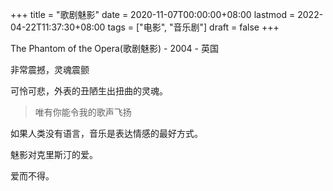 +++
title = "歌剧魅影"
date = 2020-11-07T00:00:00+08:00
lastmod = 2022-04-22T11:37:30+08:00
tags = ["电影", "音乐剧"]
draft = false
+++

The Phantom of the Opera(歌剧魅影) - 2004 - 英国

非常震撼，灵魂震颤

可怜可悲，外表的丑陋生出扭曲的灵魂。

> 唯有你能令我的歌声飞扬

如果人类没有语言，音乐是表达情感的最好方式。

魅影对克里斯汀的爱。

爱而不得。
